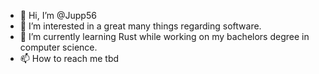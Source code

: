 - 👋 Hi, I’m @Jupp56
- 👀 I’m interested in a great many things regarding software.
- 🌱 I’m currently learning Rust while working on my bachelors degree in computer science.
- 📫 How to reach me tbd

<!---
Jupp56/Jupp56 is a ✨ special ✨ repository because its `README.md` (this file) appears on your GitHub profile.
You can click the Preview link to take a look at your changes.
--->
